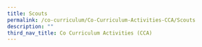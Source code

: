 ```yaml
---
title: Scouts
permalink: /co-curriculum/Co-Curriculum-Activities-CCA/Scouts
description: ""
third_nav_title: Co Curriculum Activities (CCA)
---
```

